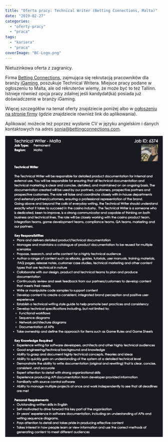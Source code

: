 ```yaml
---
title: "Oferta pracy: Technical Writer (Betting Connections, Malta)"
date: "2019-02-27"
categories: 
  - "oferty-pracy"
  - "praca"
tags: 
  - "kariera"
  - "praca"
coverImage: "BC-Logo.png"
---
```


Nietuzinkowa oferta z zagranicy.

Firma [Betting Connections](https://www.bettingconnections.com/), zajmująca się rekrutacją pracowników dla branży [iGaming](https://stronggaming.com/what-is-igaming/), poszukuje Technical Writera. Miejsce pracy podane w ogłoszeniu to Malta, ale od rekruterów wiemy, że może być to też Tallinn. Istnieje również opcja pracy zdalnej jeśli kandydat(ka) posiada już doświadczenie w branży iGaming.

Więcej szczegółów na temat oferty znajdziecie poniżej albo w [ogłoszeniu na stronie firmy](https://www.bettingconnections.com/job/?job=technical-writer-jid6374) (gdzie znajdziecie również link do aplikowania).

Aplikować możecie też poprzez wysłanie CV w języku angielskim i danych kontaktowych na adres [sonia@bettingconnections.com](mailto:sonia@bettingconnections.com).

[![](images/tech_writer_betting_connections.png)](http://techwriter.pl/wp-content/uploads/2019/02/tech_writer_betting_connections.png)
